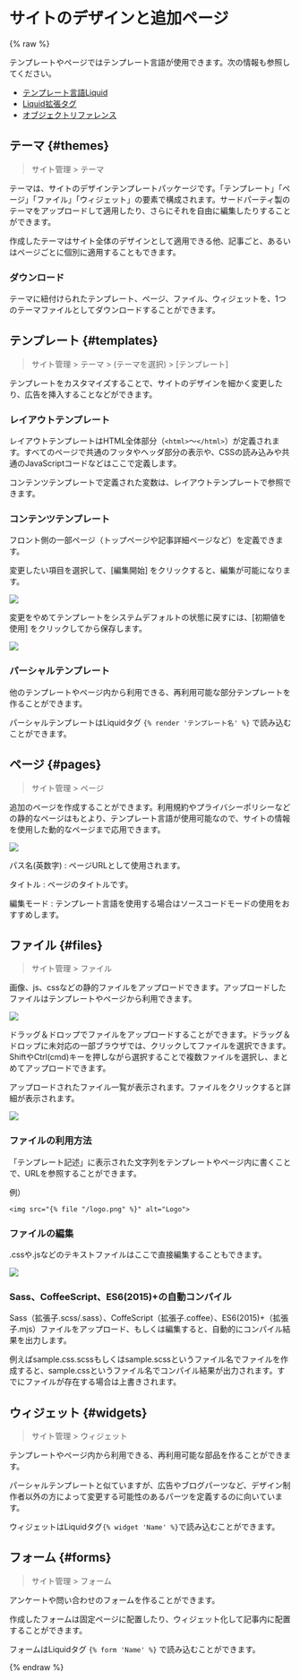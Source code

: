 # サイトのデザインと追加ページ

{% raw %}

テンプレートやページではテンプレート言語が使用できます。次の情報も参照してください。

- [テンプレート言語Liquid](../liquid/)
- [Liquid拡張タグ](../liquid_ex/)
- [オブジェクトリファレンス](../tmpl_objects/)

## テーマ {#themes}

> サイト管理 > テーマ

テーマは、サイトのデザインテンプレートパッケージです。「テンプレート」「ページ」「ファイル」「ウィジェット」の要素で構成されます。サードパーティ製のテーマをアップロードして適用したり、さらにそれを自由に編集したりすることができます。

作成したテーマはサイト全体のデザインとして適用できる他、記事ごと、あるいはページごとに個別に適用することもできます。

### ダウンロード

テーマに紐付けられたテンプレート、ページ、ファイル、ウィジェットを、1つのテーマファイルとしてダウンロードすることができます。

## テンプレート {#templates}

> サイト管理 > テーマ > (テーマを選択) > [テンプレート]

テンプレートをカスタマイズすることで、サイトのデザインを細かく変更したり、広告を挿入することなどができます。

### レイアウトテンプレート

レイアウトテンプレートはHTML全体部分（`<html>`〜`</html>`）が定義されます。すべてのページで共通のフッタやヘッダ部分の表示や、CSSの読み込みや共通のJavaScriptコードなどはここで定義します。

コンテンツテンプレートで定義された変数は、レイアウトテンプレートで参照できます。

### コンテンツテンプレート

フロント側の一部ページ（トップページや記事詳細ページなど）を定義できます。

変更したい項目を選択して、[編集開始] をクリックすると、編集が可能になります。

![](site_admin_template_select.png)

変更をやめてテンプレートをシステムデフォルトの状態に戻すには、[初期値を使用] をクリックしてから保存します。

![](site_admin_templates_default.png)

### パーシャルテンプレート

他のテンプレートやページ内から利用できる、再利用可能な部分テンプレートを作ることができます。

パーシャルテンプレートはLiquidタグ `{% render 'テンプレート名' %}` で読み込むことができます。

## ページ {#pages}

> サイト管理 > ページ

追加のページを作成することができます。利用規約やプライバシーポリシーなどの静的なページはもとより、テンプレート言語が使用可能なので、サイトの情報を使用した動的なページまで応用できます。

![](site_admin_pages_edit.png)

パス名(英数字)
: ページURLとして使用されます。

タイトル
: ページのタイトルです。

編集モード
: テンプレート言語を使用する場合はソースコードモードの使用をおすすめします。

## ファイル {#files}

> サイト管理 > ファイル

画像、js、cssなどの静的ファイルをアップロードできます。アップロードしたファイルはテンプレートやページから利用できます。

![](site_admin_resources_index.png)

ドラッグ＆ドロップでファイルをアップロードすることができます。ドラッグ＆ドロップに未対応の一部ブラウザでは、クリックしてファイルを選択できます。ShiftやCtrl(cmd)キーを押しながら選択することで複数ファイルを選択し、まとめてアップロードできます。

アップロードされたファイル一覧が表示されます。ファイルをクリックすると詳細が表示されます。

![](site_admin_resources_show.png)

### ファイルの利用方法

「テンプレート記述」に表示された文字列をテンプレートやページ内に書くことで、URLを参照することができます。

例）

~~~
<img src="{% file "/logo.png" %}" alt="Logo">
~~~

### ファイルの編集

.cssや.jsなどのテキストファイルはここで直接編集することもできます。

![](site_admin_resources_edit.png)


### Sass、CoffeeScript、ES6(2015)+の自動コンパイル

Sass（拡張子.scss/.sass）、CoffeScript（拡張子.coffee）、ES6(2015)+（拡張子.mjs）ファイルをアップロード、もしくは編集すると、自動的にコンパイル結果を出力します。

例えばsample.css.scssもしくはsample.scssというファイル名でファイルを作成すると、sample.cssというファイル名でコンパイル結果が出力されます。すでにファイルが存在する場合は上書きされます。

## ウィジェット {#widgets}

> サイト管理 > ウィジェット

テンプレートやページ内から利用できる、再利用可能な部品を作ることができます。

パーシャルテンプレートと似ていますが、広告やブログパーツなど、デザイン制作者以外の方によって変更する可能性のあるパーツを定義するのに向いています。

ウィジェットはLiquidタグ`{% widget 'Name' %}`で読み込むことができます。

## フォーム {#forms}

> サイト管理 > フォーム

アンケートや問い合わせのフォームを作ることができます。

作成したフォームは固定ページに配置したり、ウィジェット化して記事内に配置することができます。

フォームはLiquidタグ `{% form 'Name' %}` で読み込むことができます。

{% endraw %}

